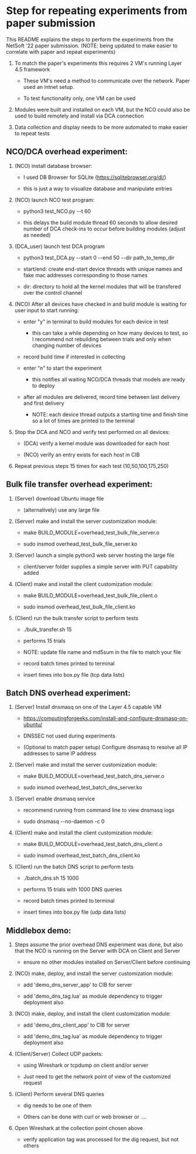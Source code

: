# Step for repeating experiments from paper submission

This README explains the steps to perform the experiments from the NetSoft '22
paper submission.  (NOTE: being updated to make easier to correlate with paper
  and repeat experiments)


1) To match the paper's experiments this requires 2 VM's running Layer 4.5 framework

    * These VM's need a method to communicate over the network.  Paper used an
    intnet setup.

    * To test functionality only, one VM can be used


1) Modules were built and installed on each VM, but the NCO could also be used
to build remotely and install via DCA connection


1) Data collection and display needs to be more automated to make easier to repeat
tests



## NCO/DCA overhead experiment:


1) (NCO) install database browser:

    * I used DB Browser for SQLite (https://sqlitebrowser.org/dl/)

    * this is just a way to visualize database and manipulate entries


1) (NCO) launch NCO test program:

    * python3 test\_NCO.py --t 60

    * this delays the build module thread 60 seconds to allow desired number of
    DCA check-ins to occur before building modules (adjust as needed)


1) (DCA\_user) launch test DCA program

    * python3 test\_DCA.py --start 0 --end 50 --dir path\_to\_temp\_dir

    * start/end: create end-start device threads with unique names and fake mac
    addresses corresponding to those names

    * dir: directory to hold all the kernel modules that will be transfered over
    the control channel


1) (NCO) After all devices have checked in and build module is waiting for user
input to start running:

    * enter "y" in terminal to build modules for each device in test

        * this can take a while depending on how many devices to test, so I
        recommend not rebuilding between trials and only when changing number
        of devices

    * record build time if interested in collecting

    * enter "n" to start the experiment

        * this notifies all waiting NCO/DCA threads that models are ready to
        deploy

    * after all modules are delivered, record time between last delivery and
    first delivery

        * NOTE: each device thread outputs a starting time and finish time so
        a lot of times are printed to the terminal

1) Stop the DCA and NCO and verify test performed on all devices:

    * (DCA) verify a kernel module was downloaded for each host

    * (NCO) verify an entry exists for each host in CIB


1) Repeat previous steps 15 times for each test (10,50,100,175,250)





## Bulk file transfer overhead experiment:


1) (Server) download Ubuntu image file

    * (alternatively) use any large file


1) (Server) make and install the server customization module:

    * make BUILD\_MODULE=overhead\_test\_bulk\_file\_server.o

    * sudo insmod overhead\_test\_bulk\_file\_server.ko


1) (Server) launch a simple python3 web server hosting the large file

    * client/server folder supplies a simple server with PUT capability added



1) (Client) make and install the client customization module:

    * make BUILD\_MODULE=overhead\_test\_bulk\_file\_client.o

    * sudo insmod overhead\_test\_bulk\_file\_client.ko  


1) (Client) run the bulk transfer script to perform tests

    * ./bulk\_transfer.sh 15

    * performs 15 trials

    * NOTE: update file name and md5sum in the file to match your file

    * record batch times printed to terminal

    * insert times into box.py file (tcp data lists)



## Batch DNS overhead experiment:


1) (Server) Install dnsmasq on one of the Layer 4.5 capable VM

    * https://computingforgeeks.com/install-and-configure-dnsmasq-on-ubuntu/

    * DNSSEC not used during experiments

    * (Optional to match paper setup) Configure dnsmasq to resolve all IP addresses to same IP address


1) (Server) make and install the server customization module:

    * make BUILD\_MODULE=overhead\_test\_batch\_dns\_server.o

    * sudo insmod overhead\_test\_batch\_dns\_server.ko


1) (Server) enable dnsmasq service

    * recommend running from command line to view dnsmasq logs

    * sudo dnsmasq --no-daemon -c 0


1) (Client) make and install the client customization module:

    * make BUILD\_MODULE=overhead\_test\_batch\_dns\_client.o

    * sudo insmod overhead\_test\_batch\_dns\_client.ko  


1) (Client) run the batch DNS script to perform tests

    * ./batch\_dns.sh 15 1000

    * performs 15 trials with 1000 DNS queries

    * record batch times printed to terminal

    * insert times into box.py file (udp data lists)



## Middlebox demo:


1) Steps assume the prior overhead DNS experiment was done, but also that
the NCO is running on the Server with DCA on Client and Server

    * ensure no other modules installed on Server/Client before continuing


1) (NCO) make, deploy, and install the server customization module:

    * add 'demo\_dns\_server\_app' to CIB for server

    * add 'demo_dns_tag.lua' as module dependency to trigger deployment also


1) (NCO) make, deploy, and install the client customization module:

    * add 'demo\_dns\_client\_app' to CIB for server

    * add 'demo_dns_tag.lua' as module dependency to trigger deployment also


1) (Client/Server) Collect UDP packets:

    * using Wireshark or tcpdump on client and/or server

    * Just need to get the network point of view of the customized request


1) (Client) Perform several DNS queries

    * dig needs to be one of them

    * Others can be done with curl or web browser or ....


1) Open Wireshark at the collection point chosen above

    * verify application tag was processed for the dig request, but not others
